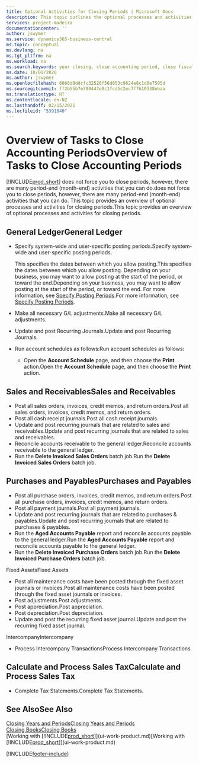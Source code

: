 ```yaml
---
title: Optional Activities for Closing Periods | Microsoft Docs
description: This topic outlines the optional processes and activities for closing accounting periods in Business Central.
services: project-madeira
documentationcenter: ''
author: jswymer
ms.service: dynamics365-business-central
ms.topic: conceptual
ms.devlang: na
ms.tgt_pltfrm: na
ms.workload: na
ms.search.keywords: year closing, close accounting period, close fiscal year, aging, creditor payments, vendor payments
ms.date: 10/01/2020
ms.author: jswymer
ms.openlocfilehash: 6066d0ddcfc32520f56d053c9624e8c1d8e7505d
ms.sourcegitcommit: ff2b55b7e790447e0c1fcd5c2ec7f7610338ebaa
ms.translationtype: HT
ms.contentlocale: en-NZ
ms.lasthandoff: 02/15/2021
ms.locfileid: "5391040"
---
```

# <a name="overview-of-tasks-to-close-accounting-periods"></a><span data-ttu-id="857fe-103">Overview of Tasks to Close Accounting Periods</span><span class="sxs-lookup"><span data-stu-id="857fe-103">Overview of Tasks to Close Accounting Periods</span></span>
[!INCLUDE[prod_short](includes/prod_short.md)] <span data-ttu-id="857fe-104">does not force you to close periods, however, there are many period-end (month-end) activities that you can do.</span><span class="sxs-lookup"><span data-stu-id="857fe-104">does not force you to close periods, however, there are many period-end (month-end) activities that you can do.</span></span> <span data-ttu-id="857fe-105">This topic provides an overview of optional processes and activities for closing periods.</span><span class="sxs-lookup"><span data-stu-id="857fe-105">This topic provides an overview of optional processes and activities for closing periods.</span></span>  

## <a name="general-ledger"></a><span data-ttu-id="857fe-106">General Ledger</span><span class="sxs-lookup"><span data-stu-id="857fe-106">General Ledger</span></span>
* <span data-ttu-id="857fe-107">Specify system-wide and user-specific posting periods.</span><span class="sxs-lookup"><span data-stu-id="857fe-107">Specify system-wide and user-specific posting periods.</span></span>  

    <span data-ttu-id="857fe-108">This specifies the dates between which you allow posting.</span><span class="sxs-lookup"><span data-stu-id="857fe-108">This specifies the dates between which you allow posting.</span></span> <span data-ttu-id="857fe-109">Depending on your business, you may want to allow posting at the start of the period, or toward the end.</span><span class="sxs-lookup"><span data-stu-id="857fe-109">Depending on your business, you may want to allow posting at the start of the period, or toward the end.</span></span> <span data-ttu-id="857fe-110">For more information, see [Specify Posting Periods](finance-how-specify-posting-periods.md).</span><span class="sxs-lookup"><span data-stu-id="857fe-110">For more information, see [Specify Posting Periods](finance-how-specify-posting-periods.md).</span></span>  
* <span data-ttu-id="857fe-111">Make all necessary G/L adjustments.</span><span class="sxs-lookup"><span data-stu-id="857fe-111">Make all necessary G/L adjustments.</span></span>  
* <span data-ttu-id="857fe-112">Update and post Recurring Journals.</span><span class="sxs-lookup"><span data-stu-id="857fe-112">Update and post Recurring Journals.</span></span>  
  <!--* Process Consolidations-->
* <span data-ttu-id="857fe-113">Run account schedules as follows:</span><span class="sxs-lookup"><span data-stu-id="857fe-113">Run account schedules as follows:</span></span>  
  * <span data-ttu-id="857fe-114">Open the **Account Schedule** page, and then choose the **Print** action.</span><span class="sxs-lookup"><span data-stu-id="857fe-114">Open the **Account Schedule** page, and then choose the **Print** action.</span></span>  

## <a name="sales-and-receivables"></a><span data-ttu-id="857fe-115">Sales and Receivables</span><span class="sxs-lookup"><span data-stu-id="857fe-115">Sales and Receivables</span></span>
* <span data-ttu-id="857fe-116">Post all sales orders, invoices, credit memos, and return orders.</span><span class="sxs-lookup"><span data-stu-id="857fe-116">Post all sales orders, invoices, credit memos, and return orders.</span></span>  
* <span data-ttu-id="857fe-117">Post all cash receipt journals.</span><span class="sxs-lookup"><span data-stu-id="857fe-117">Post all cash receipt journals.</span></span>  
* <span data-ttu-id="857fe-118">Update and post recurring journals that are related to sales and receivables.</span><span class="sxs-lookup"><span data-stu-id="857fe-118">Update and post recurring journals that are related to sales and receivables.</span></span>  
* <span data-ttu-id="857fe-119">Reconcile accounts receivable to the general ledger.</span><span class="sxs-lookup"><span data-stu-id="857fe-119">Reconcile accounts receivable to the general ledger.</span></span>  
* <span data-ttu-id="857fe-120">Run the **Delete Invoiced Sales Orders** batch job.</span><span class="sxs-lookup"><span data-stu-id="857fe-120">Run the **Delete Invoiced Sales Orders** batch job.</span></span>  

## <a name="purchases-and-payables"></a><span data-ttu-id="857fe-121">Purchases and Payables</span><span class="sxs-lookup"><span data-stu-id="857fe-121">Purchases and Payables</span></span>
* <span data-ttu-id="857fe-122">Post all purchase orders, invoices, credit memos, and return orders.</span><span class="sxs-lookup"><span data-stu-id="857fe-122">Post all purchase orders, invoices, credit memos, and return orders.</span></span>  
* <span data-ttu-id="857fe-123">Post all payment journals.</span><span class="sxs-lookup"><span data-stu-id="857fe-123">Post all payment journals.</span></span>  
* <span data-ttu-id="857fe-124">Update and post recurring journals that are related to purchases & payables.</span><span class="sxs-lookup"><span data-stu-id="857fe-124">Update and post recurring journals that are related to purchases & payables.</span></span>  
* <span data-ttu-id="857fe-125">Run the **Aged Accounts Payable** report and reconcile accounts payable to the general ledger.</span><span class="sxs-lookup"><span data-stu-id="857fe-125">Run the **Aged Accounts Payable** report and reconcile accounts payable to the general ledger.</span></span>  
* <span data-ttu-id="857fe-126">Run the **Delete Invoiced Purchase Orders** batch job.</span><span class="sxs-lookup"><span data-stu-id="857fe-126">Run the **Delete Invoiced Purchase Orders** batch job.</span></span>  

<span data-ttu-id="857fe-127">Fixed Assets</span><span class="sxs-lookup"><span data-stu-id="857fe-127">Fixed Assets</span></span>
* <span data-ttu-id="857fe-128">Post all maintenance costs have been posted through the fixed asset journals or invoices.</span><span class="sxs-lookup"><span data-stu-id="857fe-128">Post all maintenance costs have been posted through the fixed asset journals or invoices.</span></span>
* <span data-ttu-id="857fe-129">Post adjustments.</span><span class="sxs-lookup"><span data-stu-id="857fe-129">Post adjustments.</span></span>
* <span data-ttu-id="857fe-130">Post appreciation.</span><span class="sxs-lookup"><span data-stu-id="857fe-130">Post appreciation.</span></span>
* <span data-ttu-id="857fe-131">Post depreciation.</span><span class="sxs-lookup"><span data-stu-id="857fe-131">Post depreciation.</span></span>
* <span data-ttu-id="857fe-132">Update and post the recurring fixed asset journal.</span><span class="sxs-lookup"><span data-stu-id="857fe-132">Update and post the recurring fixed asset journal.</span></span>

<span data-ttu-id="857fe-133">Intercompany</span><span class="sxs-lookup"><span data-stu-id="857fe-133">Intercompany</span></span>
* <span data-ttu-id="857fe-134">Process Intercompany Transactions</span><span class="sxs-lookup"><span data-stu-id="857fe-134">Process Intercompany Transactions</span></span>

## <a name="calculate-and-process-sales-tax"></a><span data-ttu-id="857fe-135">Calculate and Process Sales Tax</span><span class="sxs-lookup"><span data-stu-id="857fe-135">Calculate and Process Sales Tax</span></span>
* <span data-ttu-id="857fe-136">Complete Tax Statements.</span><span class="sxs-lookup"><span data-stu-id="857fe-136">Complete Tax Statements.</span></span>  

## <a name="see-also"></a><span data-ttu-id="857fe-137">See Also</span><span class="sxs-lookup"><span data-stu-id="857fe-137">See Also</span></span>
[<span data-ttu-id="857fe-138">Closing Years and Periods</span><span class="sxs-lookup"><span data-stu-id="857fe-138">Closing Years and Periods</span></span>](year-close-years-periods.md)  
[<span data-ttu-id="857fe-139">Closing Books</span><span class="sxs-lookup"><span data-stu-id="857fe-139">Closing Books</span></span>](year-close-books.md)  
<span data-ttu-id="857fe-140">[Working with [!INCLUDE[prod_short](includes/prod_short.md)]](ui-work-product.md)</span><span class="sxs-lookup"><span data-stu-id="857fe-140">[Working with [!INCLUDE[prod_short](includes/prod_short.md)]](ui-work-product.md)</span></span>


[!INCLUDE[footer-include](includes/footer-banner.md)]